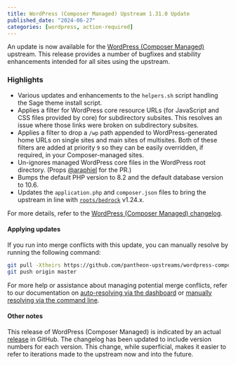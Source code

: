 ```yaml
---
title: WordPress (Composer Managed) Upstream 1.31.0 Update
published_date: "2024-06-27"
categories: [wordpress, action-required]
---
```


An update is now available for the [WordPress (Composer Managed)](/guides/wordpress-composer/wordpress-composer-managed) upstream. This release provides a number of bugfixes and stability enhancements intended for all sites using the upstream.

### Highlights
* Various updates and enhancements to the `helpers.sh` script handling the Sage theme install script.
* Applies a filter for WordPress core resource URLs (for JavaScript and CSS files provided by core) for subdirectory subsites. This resolves an issue where those links were broken on subdirectory subsites.
* Applies a filter to drop a `/wp` path appended to WordPress-generated home URLs on single sites and main sites of multisites. Both of these filters are added at priority `9` so they can be easily overridden, if required, in your Composer-managed sites.
* Un-ignores managed WordPress core files in the WordPress root directory. (Props [@araphiel](https://github.com/araphiel) for the PR.)
* Bumps the default PHP version to 8.2 and the default database version to 10.6.
* Updates the `application.php` and `composer.json` files to bring the upstream in line with [`roots/bedrock`](https://github.com/roots/bedrock) v1.24.x.

For more details, refer to the [WordPress (Composer Managed) changelog](https://github.com/pantheon-systems/wordpress-composer-managed/blob/default/CHANGELOG.md).

#### Applying updates

If you run into merge conflicts with this update, you can manually resolve by running the following command:

```bash
git pull -Xtheirs https://github.com/pantheon-upstreams/wordpress-composer-managed.git main
git push origin master
```

For more help or assistance about managing potential merge conflicts, refer to our documentation on [auto-resolving via the dashboard](https://docs.pantheon.io/core-updates#apply-upstream-updates-manually-from-the-command-line-to-resolve-merge-conflicts) or [manually resolving via the command line](https://docs.pantheon.io/guides/git/resolve-merge-conflicts).

#### Other notes
This release of WordPress (Composer Managed) is indicated by an actual [release](https://github.com/pantheon-systems/wordpress-composer-managed/releases) in GitHub. The changelog has been updated to include version numbers for each version. This change, while superficial, makes it easier to refer to iterations made to the upstream now and into the future.

